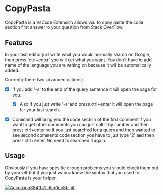 # CopyPasta

CopyPasta is a VsCode Extension allows you to copy paste the code section first answer to your question from Stack OverFlow.

## Features

In your text editor just write what you would normally search on Google, then press 'ctrl+enter' you will get what you want. You don't have to add name of the language you are writing on because it will be automatically added.

Currently there two advanced options;

- [x] If you add '-s' to the end of the query sentence it will open the page for you.  
    - [x] Also if you just write '-s' and press ctrl+enter it will open the page for your last search.

- [x] Command will bring you the code section of the first comment if you want to get other comments you can just call it by number and then press ctrl+enter so if you just searched for a query and then wanted to see second comments code section you have to just type '2' and then press ctrl+enter. No need to searched it again. 


## Usage
Obviously if you have spesific enough problems you should check them out by yourself but if you just wanna know the syntax that you used for CopyPasta is your helper.


[![Animation384fb7fc6ce1ce8b.gif](https://s6.gifyu.com/images/Animation384fb7fc6ce1ce8b.gif)](https://gifyu.com/image/OVVt)
